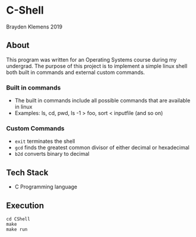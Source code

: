 # C-Shell
Brayden Klemens 2019

## About
This program was written for an Operating Systems course during my undergrad. The purpose of this project is to implement a simple linux shell both built in commands and external custom commands.

### Built in commands
- The built in commands include all possible commands that are available in linux
- Examples: ls, cd, pwd, ls -1 > foo, sort < inputfile (and so on)

### Custom Commands
- ```exit``` terminates the shell
- ```gcd``` finds the greatest common divisor of either decimal or hexadecimal
- ```b2d``` converts binary to decimal

## Tech Stack
- C Programming language

## Execution
```
cd CShell
make
make run
```


